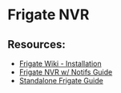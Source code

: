 # Frigate NVR

## Resources: 
* [Frigate Wiki - Installation](https://docs.frigate.video/frigate/installation/)
* [Frigate NVR w/ Notifs Guide](https://simplepush.io/blog/frigate-nvr-push-notification-guide)
* [Standalone Frigate Guide](https://github.com/blakeblackshear/frigate/discussions/4041)
